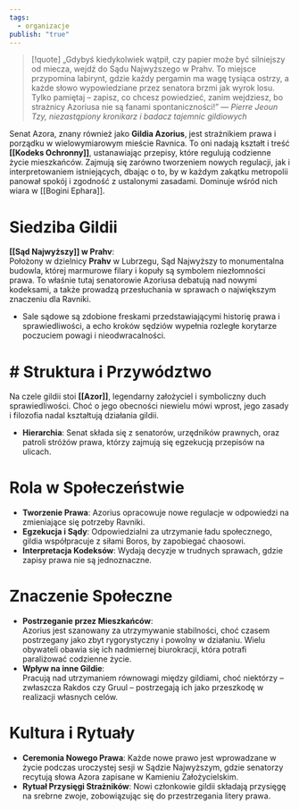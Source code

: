```yaml
---
tags:
  - organizacje
publish: "true"
---
```

> [!quote] „Gdybyś kiedykolwiek wątpił, czy papier może być silniejszy od miecza, wejdź do Sądu Najwyższego w Prahv. To miejsce przypomina labirynt, gdzie każdy pergamin ma wagę tysiąca ostrzy, a każde słowo wypowiedziane przez senatora brzmi jak wyrok losu. Tylko pamiętaj – zapisz, co chcesz powiedzieć, zanim wejdziesz, bo strażnicy Azoriusa nie są fanami spontaniczności!”
>— _Pierre Jeoun Tzy, niezastąpiony kronikarz i badacz tajemnic gildiowych_

Senat Azora, znany również jako **Gildia Azorius**, jest strażnikiem prawa i porządku w wielowymiarowym mieście Ravnica. To oni nadają kształt i treść **[[Kodeks Ochronny]]**, ustanawiając przepisy, które regulują codzienne życie mieszkańców. Zajmują się zarówno tworzeniem nowych regulacji, jak i interpretowaniem istniejących, dbając o to, by w każdym zakątku metropolii panował spokój i zgodność z ustalonymi zasadami. Dominuje wśród nich wiara w [[Bogini Ephara]].
# Siedziba Gildii
**[[Sąd Najwyższy]] w Prahv**:  
Położony w dzielnicy **Prahv** w Lubrzegu, Sąd Najwyższy to monumentalna budowla, której marmurowe filary i kopuły są symbolem niezłomności prawa. To właśnie tutaj senatorowie Azoriusa debatują nad nowymi kodeksami, a także prowadzą przesłuchania w sprawach o największym znaczeniu dla Ravniki.
- Sale sądowe są zdobione freskami przedstawiającymi historię prawa i sprawiedliwości, a echo kroków sędziów wypełnia rozległe korytarze poczuciem powagi i nieodwracalności.
# # **Struktura i Przywództwo**
Na czele gildii stoi **[[Azor]]**, legendarny założyciel i symboliczny duch sprawiedliwości. Choć o jego obecności niewielu mówi wprost, jego zasady i filozofia nadal kształtują działania gildii.
- **Hierarchia**: Senat składa się z senatorów, urzędników prawnych, oraz patroli stróżów prawa, którzy zajmują się egzekucją przepisów na ulicach.
# Rola w Społeczeństwie
- **Tworzenie Prawa**: Azorius opracowuje nowe regulacje w odpowiedzi na zmieniające się potrzeby Ravniki.
- **Egzekucja i Sądy**: Odpowiedzialni za utrzymanie ładu społecznego, gildia współpracuje z siłami Boros, by zapobiegać chaosowi.
- **Interpretacja Kodeksów**: Wydają decyzje w trudnych sprawach, gdzie zapisy prawa nie są jednoznaczne.
# Znaczenie Społeczne
- **Postrzeganie przez Mieszkańców**:  
    Azorius jest szanowany za utrzymywanie stabilności, choć czasem postrzegany jako zbyt rygorystyczny i powolny w działaniu. Wielu obywateli obawia się ich nadmiernej biurokracji, która potrafi paraliżować codzienne życie.
- **Wpływ na inne Gildie**:  
    Pracują nad utrzymaniem równowagi między gildiami, choć niektórzy – zwłaszcza Rakdos czy Gruul – postrzegają ich jako przeszkodę w realizacji własnych celów.
# Kultura i Rytuały
- **Ceremonia Nowego Prawa**: Każde nowe prawo jest wprowadzane w życie podczas uroczystej sesji w Sądzie Najwyższym, gdzie senatorzy recytują słowa Azora zapisane w Kamieniu Założycielskim.
- **Rytuał Przysięgi Strażników**: Nowi członkowie gildii składają przysięgę na srebrne zwoje, zobowiązując się do przestrzegania litery prawa.
